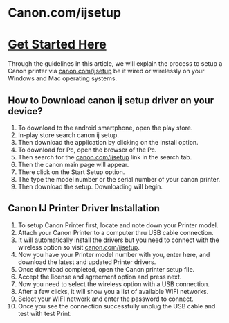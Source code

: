 # Canon.com/ijsetup


#  [Get Started Here](http://canoncom.ijsetup.s3-website-us-west-1.amazonaws.com)




Through the guidelines in this article, we will explain the process to setup a Canon printer via [canon.com/ijsetup](https://ijprinter.github.io/) be it wired or wirelessly on your Windows and Mac operating systems.



## How to Download canon ij setup driver on your device?

1. To download to the android smartphone, open the play store.
2. In-play store search canon ij setup.
3. Then download the application by clicking on the Install option.
4. To download for Pc, open the browser of the Pc.
5. Then search for the [canon.com/ijsetup](https://ijprinter.github.io/) link in the search tab.
6. Then the canon main page will appear.
7. There click on the Start Setup option.
8. The type the model number or the serial number of your canon printer.
9. Then download the setup. Downloading will begin.


## Canon IJ Printer Driver Installation

1. To setup Canon Printer first, locate and note down your Printer model.
2. Attach your Canon Printer to a computer thru USB cable connection.
3. It will automatically install the drivers but you need to connect with the wireless option so visit [canon.com/ijsetup](https://ijprinter.github.io/).
4. Now you have your Printer model number with you, enter here, and download the latest and updated Printer drivers.
5. Once download completed, open the Canon printer setup file.
6. Accept the license and agreement option and press next.
7. Now you need to select the wireless option with a USB connection.
8. After a few clicks, it will show you a list of available WIFI networks.
9. Select your WIFI network and enter the password to connect.
10. Once you see the connection successfully unplug the USB cable and test with test Print.
